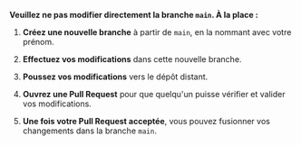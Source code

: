 **Veuillez ne pas modifier directement la branche `main`. À la place :**

1. **Créez une nouvelle branche** à partir de `main`, en la nommant avec votre prénom.

2. **Effectuez vos modifications** dans cette nouvelle branche.

3. **Poussez vos modifications** vers le dépôt distant.

4. **Ouvrez une Pull Request** pour que quelqu'un puisse vérifier et valider vos modifications.

5. **Une fois votre Pull Request acceptée**, vous pouvez fusionner vos changements dans la branche `main`.
